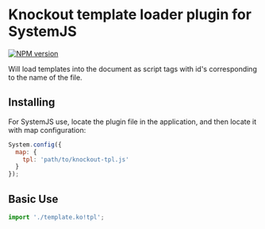 # Knockout template loader plugin for SystemJS

[![NPM version](https://badge.fury.io/js/systemjs-plugin-ko-tpl.svg)](http://badge.fury.io/js/systemjs-plugin-ko-tpl)

Will load templates into the document as script tags with id's corresponding to the
name of the file.

## Installing

For SystemJS use, locate the plugin file in the application, and then locate it with map configuration:

```javascript
System.config({
  map: {
    tpl: 'path/to/knockout-tpl.js'
  }
});
```

## Basic Use

```javascript
import './template.ko!tpl';
```
